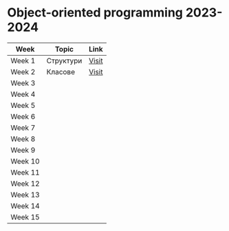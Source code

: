 # Object-oriented programming 2023-2024

| Week | Topic | Link |
| ------------- | ------------- | ------------- |
| Week 1 | Структури | [Visit](https://github.com/NadyaRadeva/Object-oriented-programming-2023-2024/tree/main/%D0%9F%D1%80%D0%B0%D0%BA%D1%82%D0%B8%D0%BA%D1%83%D0%BC/%D0%A1%D0%B5%D0%B4%D0%BC%D0%B8%D1%86%D0%B0%201) |
| Week 2 | Класове | [Visit](https://github.com/NadyaRadeva/Object-oriented-programming-2023-2024/tree/main/%D0%9F%D1%80%D0%B0%D0%BA%D1%82%D0%B8%D0%BA%D1%83%D0%BC/%D0%A1%D0%B5%D0%B4%D0%BC%D0%B8%D1%86%D0%B0%202) |
| Week 3 | | |
| Week 4 | | |
| Week 5 | | |
| Week 6 | | |
| Week 7 | | |
| Week 8 | | |
| Week 9 | | |
| Week 10 | | |
| Week 11 | | |
| Week 12 | | |
| Week 13 | | |
| Week 14 | | |
| Week 15 | | |
